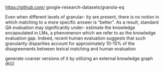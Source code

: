 https://github.com/ google-research-datasets/granola-eq

Even when different levels of granular- ity are present, there is no notion in which matching to a more specific answer is “better”. As a result, standard QA evaluation may significantly under- estimate the knowledge encapsulated in LMs, a phenomenon which we refer to as the knowledge evaluation gap. Indeed, recent human evaluation suggests that such granularity disparities account for approximately 10-15% of the disagreements between lexical matching and human evaluation

generate coarser versions of it by utilizing an external knowledge graph (KG)

